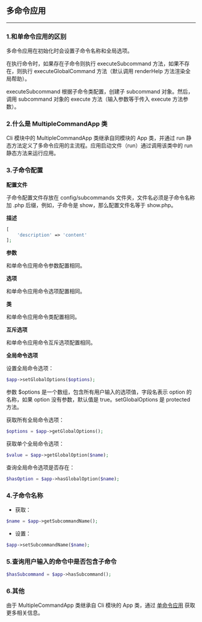 ## 多命令应用

---

### 1.和单命令应用的区别
多命令应用在初始化时会设置子命令名称和全局选项。

在执行命令时，如果存在子命令则执行 executeSubcommand 方法，如果不存在，则执行 executeGlobalCommand 方法（默认调用 renderHelp 方法渲染全局帮助）。

executeSubcommand 根据子命令类配置，创建子 subcommand 对象。然后，调用 subcommand 对象的 execute 方法（输入参数等于传入 execute 方法参数）。

### 2.什么是 MultipleCommandApp 类
Cli 模块中的 MultipleCommandApp 类继承自同模块的 App 类，并通过 run 静态方法定义了多命令应用的主流程。应用启动文件（run）通过调用该类中的 run 静态方法来运行应用。

### 3.子命令配置
**配置文件**

子命令配置文件存放在 config/subcommands 文件夹，文件名必须是子命令名称加 .php 后缀，例如，子命令是 show，那么配置文件名等于 show.php。

**描述**
```php
[
    'description' => 'content'
];
```
**参数**

和单命令应用命令参数配置相同。

**选项**

和单命令应用命令选项配置相同。

**类**

和单命令应用命令类配置相同。

**互斥选项**

和单命令应用命令互斥选项配置相同。

**全局命令选项**

设置全局命令选项：
```php
$app->setGlobalOptions($options);
```
参数 $options 是一个数组，包含所有用户输入的选项值，字段名表示 option 的名称，如果 option 没有参数，默认值是 true。setGlobalOptions 是 protected 方法。

获取所有全局命令选项：
```php
$options = $app->getGlobalOptions();
```
获取单个全局命令选项：
```php
$value = $app->getGlobalOption($name);
```
查询全局命令选项是否存在：
```php
$hasOption = $app->hasGlobalOption($name);
```
### 4.子命令名称

- 获取：

```php
$name = $app->getSubcommandName();
```

- 设置：

```php
$app->setSubcommandName($name);
```

### 5.查询用户输入的命令中是否包含子命令

```php
$hasSubcommand = $app->hasSubcommand();
```
### 6.其他
由于 MultipleCommandApp 类继承自 Cli 模块的 App 类，通过 [单命令应用](/cli/single_command_applications.md) 获取更多相关信息。
